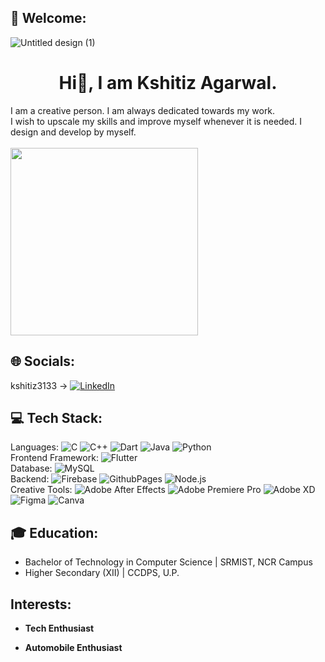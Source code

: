 ## 🙏 Welcome:
![Untitled design (1)](https://github.com/kshitiz3133/kshitiz3133/assets/126540363/a8f8cf8c-0ed3-472c-ae8b-06f29569ad71) 

<h1 align="center">Hi👋, I am Kshitiz Agarwal.</h1>
I am a creative person. I am always dedicated towards my work. <br>
I wish to upscale my skills and improve myself whenever it is needed. I design and develop by myself.<br>
<br>
<img src="https://github.com/kshitiz3133/kshitiz3133/assets/126540363/c3f6cfff-8e7c-4ecf-b0d2-aa456d94929d" width="300" height="300" align="center"/>

## 🌐 Socials:
kshitiz3133 -> [![LinkedIn](https://img.shields.io/badge/LinkedIn-%230077B5.svg?logo=linkedin&logoColor=white)](https://linkedin.com/in/kshitiz3133) 

## 💻 Tech Stack:
Languages:
![C](https://img.shields.io/badge/c-%2300599C.svg?style=for-the-badge&logo=c&logoColor=white) ![C++](https://img.shields.io/badge/c++-%2300599C.svg?style=for-the-badge&logo=c%2B%2B&logoColor=white)  ![Dart](https://img.shields.io/badge/dart-%230175C2.svg?style=for-the-badge&logo=dart&logoColor=white)  ![Java](https://img.shields.io/badge/java-%23ED8B00.svg?style=for-the-badge&logo=openjdk&logoColor=white)  ![Python](https://img.shields.io/badge/python-3670A0?style=for-the-badge&logo=python&logoColor=ffdd54) <br/> 
Frontend Framework:
![Flutter](https://img.shields.io/badge/Flutter-%2302569B.svg?style=for-the-badge&logo=Flutter&logoColor=white) <br/> 
Database:
![MySQL](https://img.shields.io/badge/mysql-%2300000f.svg?style=for-the-badge&logo=mysql&logoColor=white)<br/> 
Backend:
![Firebase](https://img.shields.io/badge/firebase-%23039BE5.svg?style=for-the-badge&logo=firebase)  ![GithubPages](https://img.shields.io/badge/github%20pages-121013?style=for-the-badge&logo=github&logoColor=white) ![Node.js](https://img.shields.io/badge/Node.js-%2343853D.svg?style=for-the-badge&logo=node.js&logoColor=white) <br/> 
Creative Tools:
![Adobe After Effects](https://img.shields.io/badge/Adobe%20After%20Effects-9999FF.svg?style=for-the-badge&logo=Adobe%20After%20Effects&logoColor=white) 
![Adobe Premiere Pro](https://img.shields.io/badge/Adobe%20Premiere%20Pro-9999FF.svg?style=for-the-badge&logo=Adobe%20Premiere%20Pro&logoColor=white) ![Adobe XD](https://img.shields.io/badge/Adobe%20XD-470137?style=for-the-badge&logo=Adobe%20XD&logoColor=#FF61F6) 
![Figma](https://img.shields.io/badge/figma-%23F24E1E.svg?style=for-the-badge&logo=figma&logoColor=white) ![Canva](https://img.shields.io/badge/Canva-%2300C4CC.svg?style=for-the-badge&logo=Canva&logoColor=white) <br>

## 🎓 Education:
- Bachelor of Technology in Computer Science | SRMIST, NCR Campus <br>
- Higher Secondary (XII) | CCDPS, U.P.

## Interests:
- **Tech Enthusiast** 

- **Automobile Enthusiast** 


<!-- Proudly created with GPRM ( https://gprm.itsvg.in ) -->
